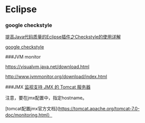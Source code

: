 # Eclipse

### google checkstyle

[提高Java代码质量的Eclipse插件之Checkstyle的使用详解](http://blog.csdn.net/dyllove98/article/details/9390363)

[google checkstyle](http://blog.csdn.net/gtuu0123/article/details/4891833)


###JVM monitor

https://visualvm.java.net/download.html

http://www.jvmmonitor.org/download/index.html


###JMX
[监视支持 JMX 的 Tomcat 服务器](http://www-01.ibm.com/support/knowledgecenter/SS4JCV_7.5.5/org.eclipse.tptp.monitoring.managedagent.doc.user/content/max_jmx_tomcat.htm?lang=zh)

注意，要在jmx配置中，指定hostname。

[tomcat配置jmx官方文档](https://tomcat.apache.org/tomcat-7.0-doc/monitoring.html）